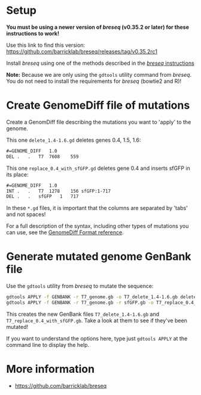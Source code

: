 #  Setup

**You must be using a newer version of _breseq_ (v0.35.2 or later) for these instructions to work!**

Use this link to find this version: https://github.com/barricklab/breseq/releases/tag/v0.35.2rc1

Install _breseq_ using one of the methods described in the [_breseq_ instructions](https://barricklab.org/twiki/pub/Lab/ToolsBacterialGenomeResequencing/documentation/installation.html)

**Note:** Because we are only using the `gdtools` utility command from _breseq_. You do not need to install the requirements for _breseq_ (bowtie2 and R)!

# Create GenomeDiff file of mutations

Create a GenomDiff file describing the mutations you want to 'apply' to the genome.


This one `delete_1.4-1.6.gd` deletes genes 0.4, 1.5, 1.6:
```txt
#=GENOME_DIFF	1.0
DEL	.	.	T7	7608	559
```

This one `replace_0.4_with_sfGFP.gd` deletes gene 0.4 and inserts sfGFP in its place:
```txt
#=GENOME_DIFF	1.0
INT	.	.	T7	1278	156	sfGFP:1-717
DEL	.	.	sfGFP	1	717
```

In these `*.gd` files, it is important that the columns are separated by 'tabs' and not spaces!

For a full description of the syntax, including other types of mutations you can use, see the [GenomeDiff Format reference](https://barricklab.org/twiki/pub/Lab/ToolsBacterialGenomeResequencing/documentation/gd_format.html).

# Generate mutated genome GenBank file

Use the `gdtools` utility from _breseq_ to mutate the sequence:
```sh
gdtools APPLY -f GENBANK -r T7_genome.gb -o T7_delete_1.4-1.6.gb delete_1.4-1.6.gd
gdtools APPLY -f GENBANK -r T7_genome.gb -r sfGFP.gb -o T7_replace_0.4_with_sfGFP.gb replace_0.4_with_sfGFP.gd
```

This creates the new GenBank files `T7_delete_1.4-1.6.gb` and `T7_replace_0.4_with_sfGFP.gb`. Take a look at them to see if they've been mutated!

If you want to understand the options here, type just `gdtools APPLY` at the command line to display the help.

# More information

* https://github.com/barricklab/breseq
